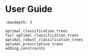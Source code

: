 # User Guide

```{toctree}
:maxdepth: 3

optimal_classification_trees
fair_optimal_classification_trees
optimal_robust_classification_trees
optimal_prescriptive_trees
adding_constraints
```